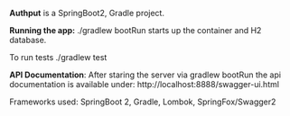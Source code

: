 **Authput** is a SpringBoot2, Gradle project.

**Running the app:**
./gradlew bootRun
starts up the container and H2 database.

To run tests
./gradlew test

**API Documentation**:
After staring the server via gradlew bootRun
the api documentation is available under:
http://localhost:8888/swagger-ui.html

Frameworks used:
SpringBoot 2, Gradle, Lombok, SpringFox/Swagger2